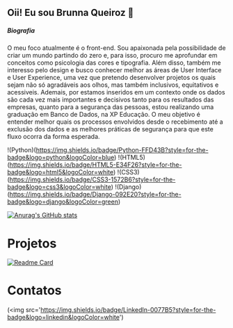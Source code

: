 ## Oii! Eu sou Brunna Queiroz 👋

##### Biografia

O meu foco atualmente é o front-end. Sou apaixonada pela possibilidade de criar um mundo partindo do zero e, para isso, procuro me aprofundar em conceitos como psicologia das cores e tipografia. Além disso, também me interesso pelo design e busco conhecer melhor as áreas de User Interface e User Experience, uma vez que pretendo desenvolver projetos os quais sejam não só agradáveis aos olhos, mas também inclusivos, equitativos e acessiveis.
Ademais, por estamos inseridos em um contexto onde os dados são cada vez mais importantes e decisivos tanto para os resultados das empresas, quanto para a segurança das pessoas, estou realizando uma graduação em Banco de Dados, na XP Educação. O meu objetivo é entender melhor quais os processos envolvidos desde o recebimento até a exclusão dos dados e as melhores práticas de segurança para que este fluxo ocorra da forma esperada.

!(Python)(https://img.shields.io/badge/Python-FFD43B?style=for-the-badge&logo=python&logoColor=blue)
!(HTML5)(https://img.shields.io/badge/HTML5-E34F26?style=for-the-badge&logo=html5&logoColor=white)
!(CSS3)(https://img.shields.io/badge/CSS3-1572B6?style=for-the-badge&logo=css3&logoColor=white)
!(Django)(https://img.shields.io/badge/Django-092E20?style=for-the-badge&logo=django&logoColor=green)


[![Anurag's GitHub stats](https://github-readme-stats.vercel.app/api?username=BrunnaQueiroz&theme=radical)](https://github.com/anuraghazra/github-readme-stats)


# Projetos

[![Readme Card](https://github-readme-stats.vercel.app/api/pin/?username=BrunnaQueiroz&repo=devweekgit.github-io)](https://github.com/anuraghazra/github-readme-stats)

# Contatos

(<img src='https://img.shields.io/badge/LinkedIn-0077B5?style=for-the-badge&logo=linkedin&logoColor=white')
